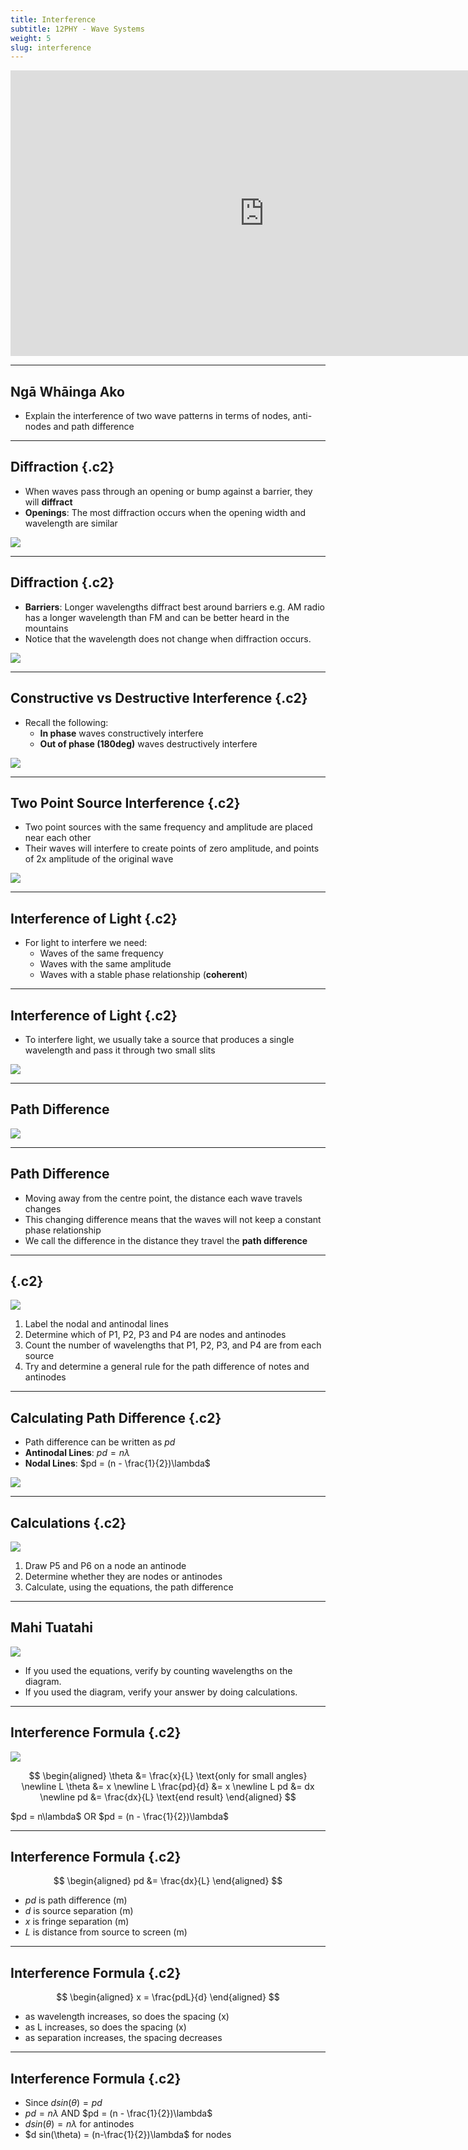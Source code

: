 ```yaml
---
title: Interference
subtitle: 12PHY - Wave Systems
weight: 5
slug: interference
---
```


<iframe width="812" height="457" src="https://www.youtube.com/embed/Iuv6hY6zsd0" frameborder="0" allow="accelerometer; autoplay; encrypted-media; gyroscope; picture-in-picture" allowfullscreen></iframe>

---

## Ngā Whāinga Ako

- Explain the interference of two wave patterns in terms of nodes, anti-nodes and path difference

---

## Diffraction {.c2}

- When waves pass through an opening or bump against a barrier, they will __diffract__
- __Openings__: The most diffraction occurs when the opening width and wavelength are similar

![](https://thepropertiesofwaves.weebly.com/uploads/2/6/2/5/26255225/345897420.jpg)

---

## Diffraction {.c2}

- __Barriers__: Longer wavelengths diffract best around barriers e.g. AM radio has a longer wavelength than FM and can be better heard in the mountains
- Notice that the wavelength does not change when diffraction occurs.

![](https://slideplayer.com/slide/10011448/32/images/8/The+longer+the+wavelength%2C+the+more+the+diffraction.jpg)

---

## Constructive vs Destructive Interference {.c2}

- Recall the following:
    - __In phase__ waves constructively interfere
    - __Out of phase (180deg)__ waves destructively interfere

![](https://www.physics-and-radio-electronics.com/physics/images/constructiveanddestructiveinterference.png)

---

## Two Point Source Interference {.c2}

- Two point sources with the same frequency and amplitude are placed near each other
- Their waves will interfere to create points of zero amplitude, and points of 2x amplitude of the original wave

![](../assets/InterferencePattern.jpg)

<!-- ---

![](https://thumbs.gfycat.com/FocusedFittingAmericanwarmblood-max-1mb.gif) -->

---

## Interference of Light {.c2}

- For light to interfere we need:
    - Waves of the same frequency
    - Waves with the same amplitude
    - Waves with a stable phase relationship (__coherent__)

<!-- ![](https://www.simply.science/images/content/physics/waves_optics/interference_diffraction/Concept_map/interference1.gif) -->

---

## Interference of Light {.c2}

- To interfere light, we usually take a source that produces a single wavelength and pass it through two small slits

![](../assets/light-interference.jpg)

---

## Path Difference

![](../assets/path-difference.jpeg)

---

## Path Difference

- Moving away from the centre point, the distance each wave travels changes
- This changing difference means that the waves will not keep a constant phase relationship
- We call the difference in the distance they travel the __path difference__

---

## {.c2}

![](../assets/IMG_1265.jpg)

1. Label the nodal and antinodal lines</li>
2. Determine which of P1, P2, P3 and P4 are nodes and antinodes</li>
3. Count the number of wavelengths that P1, P2, P3, and P4 are from each source</li>
4. Try and determine a general rule for the path difference of notes and antinodes

---

## Calculating Path Difference {.c2}

- Path difference can be written as $pd$
- __Antinodal Lines__: $pd = n\lambda$
- __Nodal Lines__: $pd = (n - \frac{1}{2})\lambda$

![](../assets/IMG_1265.jpg)

---

## Calculations {.c2}

![](../assets/IMG_1265.jpg)

1. Draw P5 and P6 on a node an antinode
2. Determine whether they are nodes or antinodes
3. Calculate, using the equations, the path difference

---

## Mahi Tuatahi

![](../assets/tb-2p-interference.png)

- If you used the equations, verify by counting wavelengths on the diagram.
- If you used the diagram, verify your answer by doing calculations.

---

## Interference Formula {.c2}

![](../assets/interference-formulation.png)

<!-- <aside class="notes">
1. For the triangle with $\theta$, $tan(\theta)=\frac{y}{D}$
2. For the triangle with $\theta'$, $sin(\theta')=\frac{\delta}{d}$
3. We can say $tan(\theta) \approx sin(\theta) \approx \theta \approx \frac{y}{D}$
</aside> -->

<!-- ---
 -->
<!-- ## Interference Formula {.c2} -->

$$
\begin{aligned}
    \theta &= \frac{x}{L} \text{only for small angles} \newline
    L \theta &= x \newline
    L \frac{pd}{d} &= x \newline
    L pd &= dx \newline
    pd &= \frac{dx}{L} \text{end result}
\end{aligned}
$$

<!-- ![](../assets/interference-formulation.png) -->

<aside class="notes">
$pd = n\lambda$ OR $pd = (n - \frac{1}{2})\lambda$
</aside>

---

## Interference Formula {.c2}

$$
\begin{aligned}
    pd &= \frac{dx}{L}
\end{aligned}
$$

- $pd$ is path difference (m)
- $d$ is source separation (m)
- $x$ is fringe separation (m)
- $L$ is distance from source to screen (m)

---

## Interference Formula {.c2}

$$
\begin{aligned}
    x = \frac{pdL}{d}
\end{aligned}
$$

- as wavelength increases, so does the spacing (x)
- as L increases, so does the spacing (x)
- as separation increases, the spacing decreases

---

## Interference Formula {.c2}

- Since $d sin(\theta) = pd$
- $pd = n\lambda$ AND $pd = (n - \frac{1}{2})\lambda$
- $d sin(\theta) = n\lambda$ for antinodes
- $d sin(\theta) = (n-\frac{1}{2})\lambda$ for nodes
